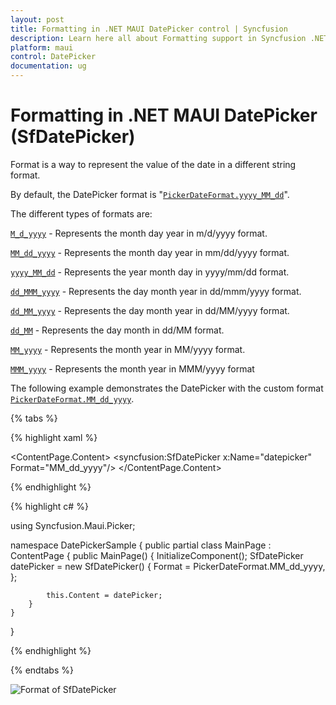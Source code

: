 ```yaml
---
layout: post
title: Formatting in .NET MAUI DatePicker control | Syncfusion
description: Learn here all about Formatting support in Syncfusion .NET MAUI DatePicker (SfDatePicker) control and more.
platform: maui
control: DatePicker
documentation: ug
---
```


# Formatting in .NET MAUI DatePicker (SfDatePicker)

Format is a way to represent the value of the date in a different string format.

By default, the DatePicker format is "[`PickerDateFormat.yyyy_MM_dd`]()".

The different types of formats are:

[`M_d_yyyy`]() - Represents the month day year in m/d/yyyy format.

[`MM_dd_yyyy`]() - Represents the month day year in mm/dd/yyyy format.

[`yyyy_MM_dd`]() - Represents the year month day in yyyy/mm/dd format.

[`dd_MMM_yyyy`]() - Represents the day month year in dd/mmm/yyyy format.

[`dd_MM_yyyy`]() - Represents the day month year in dd/MM/yyyy format.

[`dd_MM`]() - Represents the day month in dd/MM format.

[`MM_yyyy`]() - Represents the month year in MM/yyyy format.

[`MMM_yyyy`]() - Represents the month year in MMM/yyyy format

The following example demonstrates the DatePicker with the custom format [`PickerDateFormat.MM_dd_yyyy`]().

{% tabs %}

{% highlight xaml %}

<?xml version="1.0" encoding="utf-8" ?>
<ContentPage xmlns="http://schemas.microsoft.com/dotnet/2021/maui"
             xmlns:x="http://schemas.microsoft.com/winfx/2009/xaml"
             xmlns:syncfusion="clr-namespace:Syncfusion.Maui.Picker;assembly=Syncfusion.Maui.Picker"
             x:Class="DatePickerSample.MainPage">
    <ContentPage.Content>
        <syncfusion:SfDatePicker x:Name="datepicker"
                                 Format="MM_dd_yyyy"/>
    </ContentPage.Content>
</ContentPage>

{% endhighlight %}

{% highlight c# %}  

using Syncfusion.Maui.Picker;

namespace DatePickerSample
{
    public partial class MainPage : ContentPage
    {
        public MainPage()
        {
            InitializeComponent();
            SfDatePicker datePicker = new SfDatePicker()
            {
                Format = PickerDateFormat.MM_dd_yyyy,
            };

            this.Content = datePicker;
        }
    }
}

{% endhighlight %}

{% endtabs %}

![Format of SfDatePicker]()
